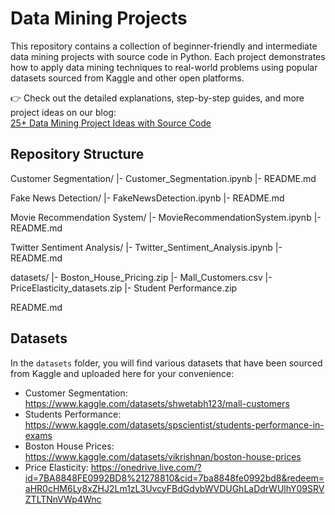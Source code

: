 # Data Mining Projects

This repository contains a collection of beginner-friendly and intermediate data mining projects with source code in Python. Each project demonstrates how to apply data mining techniques to real-world problems using popular datasets sourced from Kaggle and other open platforms.

👉 Check out the detailed explanations, step-by-step guides, and more project ideas on our blog:  
[25+ Data Mining Project Ideas with Source Code](https://www.projectpro.io/article/data-mining-projects-ideas-with-source-code/467)

## Repository Structure

Customer Segmentation/
  |- Customer_Segmentation.ipynb
  |- README.md

Fake News Detection/
  |- FakeNewsDetection.ipynb
  |- README.md

Movie Recommendation System/
  |- MovieRecommendationSystem.ipynb
  |- README.md

Twitter Sentiment Analysis/
  |- Twitter_Sentiment_Analysis.ipynb
  |- README.md

datasets/
  |- Boston_House_Pricing.zip
  |- Mall_Customers.csv
  |- PriceElasticity_datasets.zip
  |- Student Performance.zip

README.md

## Datasets

In the `datasets` folder, you will find various datasets that have been sourced from Kaggle and uploaded here for your convenience:

- Customer Segmentation: https://www.kaggle.com/datasets/shwetabh123/mall-customers  
- Students Performance: https://www.kaggle.com/datasets/spscientist/students-performance-in-exams  
- Boston House Prices: https://www.kaggle.com/datasets/vikrishnan/boston-house-prices  
- Price Elasticity: https://onedrive.live.com/?id=7BA8848FE0992BD8%21278810&cid=7ba8848fe0992bd8&redeem=aHR0cHM6Ly8xZHJ2Lm1zL3UvcyFBdGdybWVDUGhLaDdrWUlhY09SRVZTLTNnVWp4Wnc  
